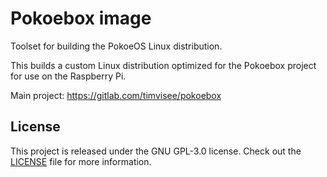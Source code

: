 # Pokoebox image
Toolset for building the PokoeOS Linux distribution.

This builds a custom Linux distribution optimized for the Pokoebox project for
use on the Raspberry Pi.

Main project: https://gitlab.com/timvisee/pokoebox

## License
This project is released under the GNU GPL-3.0 license.
Check out the [LICENSE](./LICENSE) file for more information.
